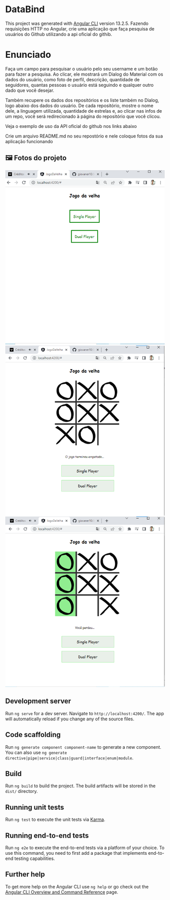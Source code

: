 # DataBind

This project was generated with [Angular CLI](https://github.com/angular/angular-cli) version 13.2.5.
Fazendo requisições HTTP no Angular, crie uma aplicação que faça pesquisa de usuários do Github utilizando a api oficial do githib.

# Enunciado

Faça um campo para pesquisar o usuário pelo seu username e um botão para fazer a pesquisa. Ao clicar, ele mostrará um Dialog do Material com os dados do usuário, como foto de perfil, descrição, quantidade de seguidores, quantas pessoas o usuário está seguindo e qualquer outro dado que você desejar.

Também recupere os dados dos repositórios e os liste também no Dialog, logo abaixo dos dados do usuário. De cada repositório, mostre o nome dele, a linguagem utilizada, quantidade de estrelas e, ao clicar nas infos de um repo, você será redirecionado à página do repositório que você clicou.

Veja o exemplo de uso da API oficial do github nos links abaixo

Crie um arquivo README.md no seu repostório e nele coloque fotos da sua aplicação funcionando

## :framed_picture: Fotos do projeto

 ![foto](https://github.com/giovaner10/templete_angular/blob/main/udmemy%20-%20jogo%20da%20velha/1.png)
 ![foto](https://github.com/giovaner10/templete_angular/blob/main/udmemy%20-%20jogo%20da%20velha/2.png)
 ![foto](https://github.com/giovaner10/templete_angular/blob/main/udmemy%20-%20jogo%20da%20velha/3.png)

## Development server

Run `ng serve` for a dev server. Navigate to `http://localhost:4200/`. The app will automatically reload if you change any of the source files.

## Code scaffolding

Run `ng generate component component-name` to generate a new component. You can also use `ng generate directive|pipe|service|class|guard|interface|enum|module`.

## Build

Run `ng build` to build the project. The build artifacts will be stored in the `dist/` directory.

## Running unit tests

Run `ng test` to execute the unit tests via [Karma](https://karma-runner.github.io).

## Running end-to-end tests

Run `ng e2e` to execute the end-to-end tests via a platform of your choice. To use this command, you need to first add a package that implements end-to-end testing capabilities.

## Further help

To get more help on the Angular CLI use `ng help` or go check out the [Angular CLI Overview and Command Reference](https://angular.io/cli) page.
